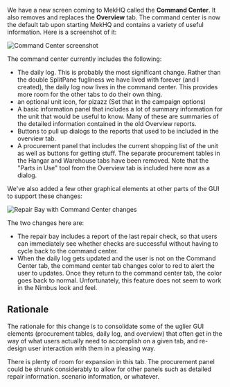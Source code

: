 We have a new screen coming to MekHQ called the **Command Center**. It also removes and replaces the **Overview** tab. The command center is now the default tab upon starting MekHQ and contains a variety of useful information. Here is a screenshot of it:

<img class="w-100" alt="Command Center screenshot" src="https://user-images.githubusercontent.com/16107446/83570645-46275f80-a4db-11ea-979b-c7d03d60565d.png">

The command center currently includes the following:
- The daily log. This is probably the most significant change. Rather than the double SplitPane fugliness we have lived with forever (and I created), the daily log now lives in the command center. This provides more room for the other tabs to do their own thing. 
- an optional unit icon, for pizazz (Set that in the campaign options)
- A basic information panel that includes a lot of summary information for the unit that would be useful to know. Many of these are summaries of the detailed information contained in the old Overview reports.
- Buttons to pull up dialogs to the reports that used to be included in the overview tab. 
- A procurement panel that includes the current shopping list of the unit as well as buttons for getting stuff. The separate procurement tables in the Hangar and Warehouse tabs have been removed. Note that the "Parts in Use" tool from the Overview tab is included here now as a dialog. 

We've also added a few other graphical elements at other parts of the GUI to support these changes:

<img class="w-100" alt="Repair Bay with Command Center changes" src="https://user-images.githubusercontent.com/16107446/83571101-014ff880-a4dc-11ea-89dc-8f7227e5058c.png">

The two changes here are:
- The repair bay includes a report of the last repair check, so that users can immediately see whether checks are successful without having to cycle back to the command center. 
- When the daily log gets updated and the user is not on the Command Center tab, the command center tab changes color to red to alert the user to updates. Once they return to the command center tab, the color goes back to normal. Unfortunately, this feature does not seem to work in the Nimbus look and feel. 

## Rationale
The rationale for this change is to consolidate some of the uglier GUI elements (procurement tables, daily log, and overview) that often get in the way of what users actually need to accomplish on a given tab, and re-design user interaction with them in a pleasing way. 

There is plenty of room for expansion in this tab. The procurement panel could be shrunk considerably to allow for other panels such as detailed repair information. scenario information, or whatever.
